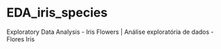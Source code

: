 # EDA_iris_species
Exploratory Data Analysis - Iris Flowers | Análise exploratória de dados - Flores Iris
